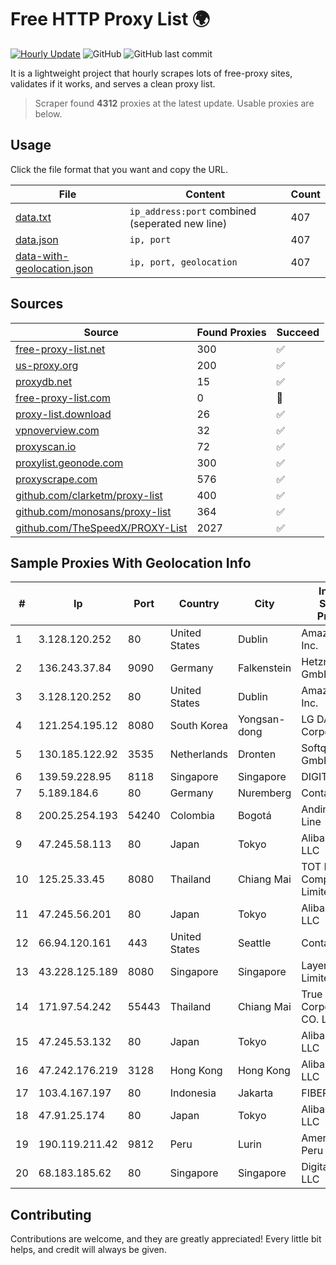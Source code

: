 
# Free HTTP Proxy List 🌍

[![Hourly Update](https://github.com/mertguvencli/http-proxy-list/actions/workflows/main.yml/badge.svg?branch=main)](https://github.com/mertguvencli/http-proxy-list/actions/workflows/main.yml)
![GitHub](https://img.shields.io/github/license/mertguvencli/http-proxy-list)
![GitHub last commit](https://img.shields.io/github/last-commit/mertguvencli/http-proxy-list)

It is a lightweight project that hourly scrapes lots of free-proxy sites, validates if it works, and serves a clean proxy list.


> Scraper found **4312** proxies at the latest update. Usable proxies are below.

## Usage

Click the file format that you want and copy the URL.


|File|Content|Count|
|----|-------|-----|
|[data.txt](https://raw.githubusercontent.com/mertguvencli/http-proxy-list/main/proxy-list/data.txt)|`ip_address:port` combined (seperated new line)|407|
|[data.json](https://raw.githubusercontent.com/mertguvencli/http-proxy-list/main/proxy-list/data.json)|`ip, port`|407|
|[data-with-geolocation.json](https://raw.githubusercontent.com/mertguvencli/http-proxy-list/main/proxy-list/data-with-geolocation.json)|`ip, port, geolocation`|407|

## Sources

|Source|Found Proxies|Succeed|
|------|-------------|-------|
|[free-proxy-list.net](https://free-proxy-list.net)|300|✅|
|[us-proxy.org](https://www.us-proxy.org)|200|✅|
|[proxydb.net](http://proxydb.net)|15|✅|
|[free-proxy-list.com](https://free-proxy-list.com/?page=&port=&type%5B%5D=http&type%5B%5D=https&up_time=0&search=Search)|0|🚫|
|[proxy-list.download](https://www.proxy-list.download/HTTP)|26|✅|
|[vpnoverview.com](https://vpnoverview.com/privacy/anonymous-browsing/free-proxy-servers)|32|✅|
|[proxyscan.io](https://www.proxyscan.io)|72|✅|
|[proxylist.geonode.com](https://proxylist.geonode.com/api/proxy-list?limit=300&page=1&sort_by=lastChecked&sort_type=desc&protocols=http,https)|300|✅|
|[proxyscrape.com](https://api.proxyscrape.com/v2/?request=displayproxies&protocol=http&timeout=10000&country=all&ssl=all&anonymity=all)|576|✅|
|[github.com/clarketm/proxy-list](https://raw.githubusercontent.com/clarketm/proxy-list/master/proxy-list-raw.txt)|400|✅|
|[github.com/monosans/proxy-list](https://raw.githubusercontent.com/monosans/proxy-list/main/proxies/http.txt)|364|✅|
|[github.com/TheSpeedX/PROXY-List](https://raw.githubusercontent.com/TheSpeedX/PROXY-List/master/http.txt)|2027|✅|


## Sample Proxies With Geolocation Info

|#|Ip|Port|Country|City|Internet Service Provider|
|-|--|----|-------|----|-------------------------|
|1|3.128.120.252|80|United States|Dublin|Amazon.com, Inc.|
|2|136.243.37.84|9090|Germany|Falkenstein|Hetzner Online GmbH|
|3|3.128.120.252|80|United States|Dublin|Amazon.com, Inc.|
|4|121.254.195.12|8080|South Korea|Yongsan-dong|LG DACOM Corporation|
|5|130.185.122.92|3535|Netherlands|Dronten|Softqloud GmbH|
|6|139.59.228.95|8118|Singapore|Singapore|DIGITALOCEAN|
|7|5.189.184.6|80|Germany|Nuremberg|Contabo GmbH|
|8|200.25.254.193|54240|Colombia|Bogotá|Andinet ON Line|
|9|47.245.58.113|80|Japan|Tokyo|Alibaba.com LLC|
|10|125.25.33.45|8080|Thailand|Chiang Mai|TOT Public Company Limited|
|11|47.245.56.201|80|Japan|Tokyo|Alibaba.com LLC|
|12|66.94.120.161|443|United States|Seattle|Contabo Inc.|
|13|43.228.125.189|8080|Singapore|Singapore|Layerstack Limited|
|14|171.97.54.242|55443|Thailand|Chiang Mai|True Internet Corporation CO. Ltd.|
|15|47.245.53.132|80|Japan|Tokyo|Alibaba.com LLC|
|16|47.242.176.219|3128|Hong Kong|Hong Kong|Alibaba.com LLC|
|17|103.4.167.197|80|Indonesia|Jakarta|FIBERNET|
|18|47.91.25.174|80|Japan|Tokyo|Alibaba.com LLC|
|19|190.119.211.42|9812|Peru|Lurin|America Movil Peru S.A.C.|
|20|68.183.185.62|80|Singapore|Singapore|DigitalOcean, LLC|



## Contributing

Contributions are welcome, and they are greatly appreciated! Every
little bit helps, and credit will always be given.

